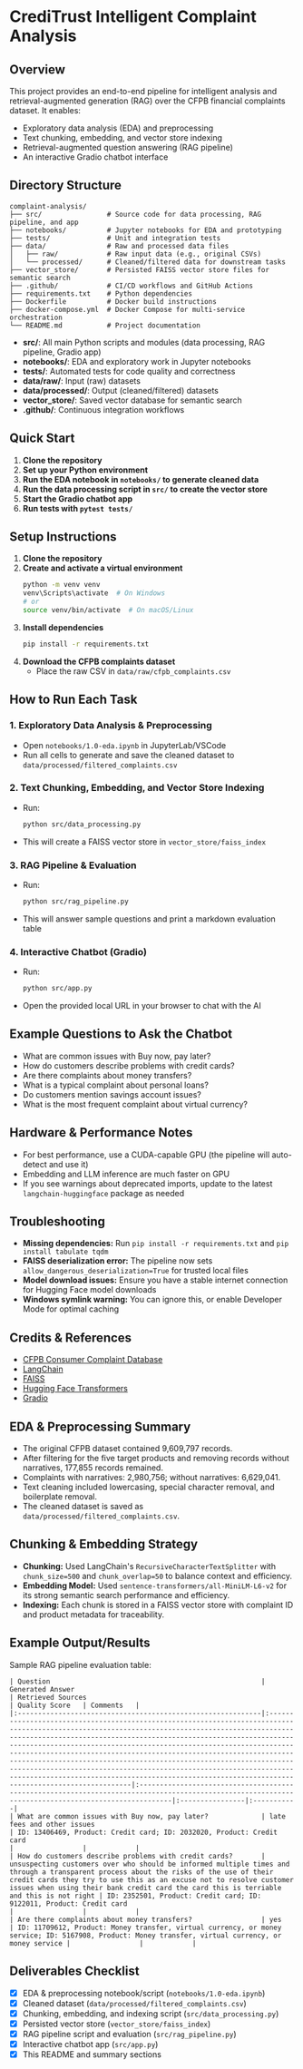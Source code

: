 # CrediTrust Intelligent Complaint Analysis

## Overview
This project provides an end-to-end pipeline for intelligent analysis and retrieval-augmented generation (RAG) over the CFPB financial complaints dataset. It enables:
- Exploratory data analysis (EDA) and preprocessing
- Text chunking, embedding, and vector store indexing
- Retrieval-augmented question answering (RAG pipeline)
- An interactive Gradio chatbot interface

## Directory Structure

```
complaint-analysis/
├── src/                # Source code for data processing, RAG pipeline, and app
├── notebooks/          # Jupyter notebooks for EDA and prototyping
├── tests/              # Unit and integration tests
├── data/               # Raw and processed data files
│   ├── raw/            # Raw input data (e.g., original CSVs)
│   └── processed/      # Cleaned/filtered data for downstream tasks
├── vector_store/       # Persisted FAISS vector store files for semantic search
├── .github/            # CI/CD workflows and GitHub Actions
├── requirements.txt    # Python dependencies
├── Dockerfile          # Docker build instructions
├── docker-compose.yml  # Docker Compose for multi-service orchestration
└── README.md           # Project documentation
```

- **src/**: All main Python scripts and modules (data processing, RAG pipeline, Gradio app)
- **notebooks/**: EDA and exploratory work in Jupyter notebooks
- **tests/**: Automated tests for code quality and correctness
- **data/raw/**: Input (raw) datasets
- **data/processed/**: Output (cleaned/filtered) datasets
- **vector_store/**: Saved vector database for semantic search
- **.github/**: Continuous integration workflows

## Quick Start

1. **Clone the repository**
2. **Set up your Python environment**
3. **Run the EDA notebook in `notebooks/` to generate cleaned data**
4. **Run the data processing script in `src/` to create the vector store**
5. **Start the Gradio chatbot app**
6. **Run tests with `pytest tests/`**

## Setup Instructions
1. **Clone the repository**
2. **Create and activate a virtual environment**
   ```sh
   python -m venv venv
   venv\Scripts\activate  # On Windows
   # or
   source venv/bin/activate  # On macOS/Linux
   ```
3. **Install dependencies**
   ```sh
   pip install -r requirements.txt
   ```
4. **Download the CFPB complaints dataset**
   - Place the raw CSV in `data/raw/cfpb_complaints.csv`

## How to Run Each Task

### 1. Exploratory Data Analysis & Preprocessing
- Open `notebooks/1.0-eda.ipynb` in JupyterLab/VSCode
- Run all cells to generate and save the cleaned dataset to `data/processed/filtered_complaints.csv`

### 2. Text Chunking, Embedding, and Vector Store Indexing
- Run:
  ```sh
  python src/data_processing.py
  ```
- This will create a FAISS vector store in `vector_store/faiss_index`

### 3. RAG Pipeline & Evaluation
- Run:
  ```sh
  python src/rag_pipeline.py
  ```
- This will answer sample questions and print a markdown evaluation table

### 4. Interactive Chatbot (Gradio)
- Run:
  ```sh
  python src/app.py
  ```
- Open the provided local URL in your browser to chat with the AI

## Example Questions to Ask the Chatbot
- What are common issues with Buy now, pay later?
- How do customers describe problems with credit cards?
- Are there complaints about money transfers?
- What is a typical complaint about personal loans?
- Do customers mention savings account issues?
- What is the most frequent complaint about virtual currency?

## Hardware & Performance Notes
- For best performance, use a CUDA-capable GPU (the pipeline will auto-detect and use it)
- Embedding and LLM inference are much faster on GPU
- If you see warnings about deprecated imports, update to the latest `langchain-huggingface` package as needed

## Troubleshooting
- **Missing dependencies:** Run `pip install -r requirements.txt` and `pip install tabulate tqdm`
- **FAISS deserialization error:** The pipeline now sets `allow_dangerous_deserialization=True` for trusted local files
- **Model download issues:** Ensure you have a stable internet connection for Hugging Face model downloads
- **Windows symlink warning:** You can ignore this, or enable Developer Mode for optimal caching

## Credits & References
- [CFPB Consumer Complaint Database](https://www.consumerfinance.gov/data-research/consumer-complaints/)
- [LangChain](https://python.langchain.com/)
- [FAISS](https://github.com/facebookresearch/faiss)
- [Hugging Face Transformers](https://huggingface.co/transformers/)
- [Gradio](https://gradio.app/)

## EDA & Preprocessing Summary

- The original CFPB dataset contained 9,609,797 records.
- After filtering for the five target products and removing records without narratives, 177,855 records remained.
- Complaints with narratives: 2,980,756; without narratives: 6,629,041.
- Text cleaning included lowercasing, special character removal, and boilerplate removal.
- The cleaned dataset is saved as `data/processed/filtered_complaints.csv`.

## Chunking & Embedding Strategy

- **Chunking:** Used LangChain's `RecursiveCharacterTextSplitter` with `chunk_size=500` and `chunk_overlap=50` to balance context and efficiency.
- **Embedding Model:** Used `sentence-transformers/all-MiniLM-L6-v2` for its strong semantic search performance and efficiency.
- **Indexing:** Each chunk is stored in a FAISS vector store with complaint ID and product metadata for traceability.

## Example Output/Results

Sample RAG pipeline evaluation table:

```
| Question                                                    | Generated Answer                                                                                          | Retrieved Sources                                                                                                                               | Quality Score   | Comments   |
|:------------------------------------------------------------|:--------------------------------------------------------------------------------------------------------------------------------------------------------------------------------------------------------------------------------------------------------------------------------------------------------------------------------------------------------------------------------------------------------------------------------------------------------------------------------------------------------------------------------------------------------------------------------------------------------------------|:----------------------------------------------------------------------------------------------------------------------------------------------------|:----------------|:-----------|
| What are common issues with Buy now, pay later?             | late fees and other issues                                                                                 | ID: 13406469, Product: Credit card; ID: 2032020, Product: Credit card                                                                               |                 |            |
| How do customers describe problems with credit cards?       | unsuspecting customers over who should be informed multiple times and through a transparent process about the risks of the use of their credit cards they try to use this as an excuse not to resolve customer issues when using their bank credit card the card this is terriable and this is not right | ID: 2352501, Product: Credit card; ID: 9122011, Product: Credit card                                                                                |                 |            |
| Are there complaints about money transfers?                 | yes                                                                                                       | ID: 11709612, Product: Money transfer, virtual currency, or money service; ID: 5167908, Product: Money transfer, virtual currency, or money service |                 |            |
```

## Deliverables Checklist

- [x] EDA & preprocessing notebook/script (`notebooks/1.0-eda.ipynb`)
- [x] Cleaned dataset (`data/processed/filtered_complaints.csv`)
- [x] Chunking, embedding, and indexing script (`src/data_processing.py`)
- [x] Persisted vector store (`vector_store/faiss_index`)
- [x] RAG pipeline script and evaluation (`src/rag_pipeline.py`)
- [x] Interactive chatbot app (`src/app.py`)
- [x] This README and summary sections
